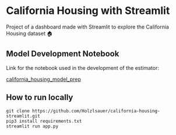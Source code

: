 # California Housing with Streamlit

Project of a dashboard made with Streamlit to explore the California Housing dataset :house:

## Model Development Notebook

Link for the notebook used in the development of the estimator:

[california_housing_model_prep](https://github.com/Holzlsauer/california-housing-streamlit/blob/main/model/colifornia_housing_model_prep.ipynb)

## How to run locally

```
git clone https://github.com/Holzlsauer/california-housing-streamlit.git
pip3 install requirements.txt
streamlit run app.py
```
